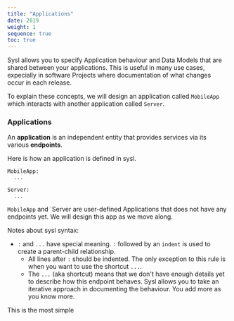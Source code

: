 ```yaml
---
title: "Applications"
date: 2019
weight: 1
sequence: true
toc: true
---
```

Sysl allows you to specify Application behaviour and Data Models that are shared between your applications. This is useful in many use cases, expecially in software Projects where documentation of what changes occur in each release.

To explain these concepts, we will design an application called `MobileApp` which interacts with another application called `Server`.

### Applications

An __application__ is an independent entity that provides services via its various __endpoints__.

Here is how an application is defined in sysl.
```
MobileApp:
  ...

Server:
  ...
```
`MobileApp` and `Server are user-defined Applications that does not have any endpoints yet. We will design this app as we move along.

Notes about sysl syntax:

  * `:` and `...` have special meaning. `:` followed by an `indent` is used to create a parent-child relationship.
    * All lines after `:` should be indented. The only exception to this rule is when you want to use the shortcut `...`.
    * The `...` (aka shortcut) means that we don't have enough details yet to describe how this endpoint behaves. Sysl allows you to take an iterative approach in documenting the behaviour. You add more as you know more.

This is the most simple 
